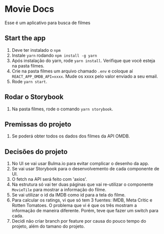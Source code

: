 # Movie Docs

Esse é um aplicativo para busca de filmes

## Start the app
1. Deve ter instalado o `npm`
2. Instale `yarn` rodando `npm install -g yarn`
3. Após instalação do yarn, rode `yarn install`. Verifique que você esteja na pasta filmes.
4. Crie na pasta filmes um arquivo chamado `.env` e coloque aí `REACT_APP_OMDB_API=xxxx`. Mude os xxxx pelo valor enviado a seu email.
5. Rode `yarn start`.

## Rodar o Storybook
1. Na pasta filmes, rode o comando `yarn storybook`.

## Premissas do projeto
1. Se poderá obter todos os dados dos filmes da API OMDB.


## Decisões do projeto
1. No UI se vai usar Bulma.io para evitar complicar o desenho da app.
2. Se vai usar Storybook para o desenvolvemento de cada componente de UI.
3. O fetch na API será feito com 'axios'.
4. Na estrutura só vai ter duas páginas que vai re-utilizar o componente `MovieTile` para mostrar a informação do filme.
5. Se vai utilizar o id da IMDB como id para a tela do filme.
6. Para calcular os ratings, vi que só tem 3 fuentes: IMDB, Meta Critic e Rotten Tomatoes. O problema que vi é que os três mostram a informação de maneira diferente. Porém, teve que fazer um switch para cada.
7. Decidi não criar branch por feature por causa do pouco tempo do projeto, além do tamano do projeto.